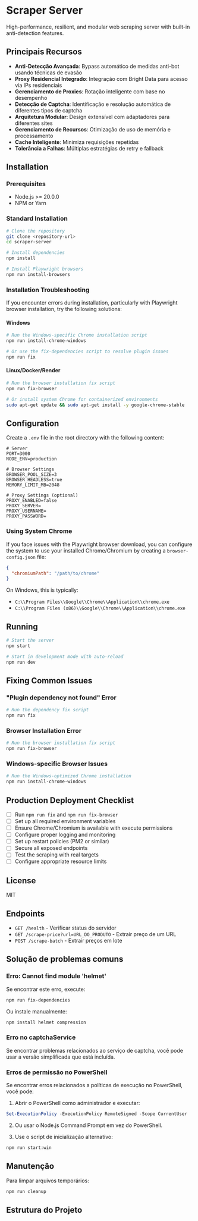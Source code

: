 # Scraper Server

High-performance, resilient, and modular web scraping server with built-in anti-detection features.

## Principais Recursos

- **Anti-Detecção Avançada**: Bypass automático de medidas anti-bot usando técnicas de evasão
- **Proxy Residencial Integrado**: Integração com Bright Data para acesso via IPs residenciais
- **Gerenciamento de Proxies**: Rotação inteligente com base no desempenho
- **Detecção de Captcha**: Identificação e resolução automática de diferentes tipos de captcha
- **Arquitetura Modular**: Design extensível com adaptadores para diferentes sites
- **Gerenciamento de Recursos**: Otimização de uso de memória e processamento
- **Cache Inteligente**: Minimiza requisições repetidas
- **Tolerância a Falhas**: Múltiplas estratégias de retry e fallback

## Installation

### Prerequisites
- Node.js >= 20.0.0
- NPM or Yarn

### Standard Installation

```bash
# Clone the repository
git clone <repository-url>
cd scraper-server

# Install dependencies
npm install

# Install Playwright browsers
npm run install-browsers
```

### Installation Troubleshooting

If you encounter errors during installation, particularly with Playwright browser installation, try the following solutions:

#### Windows

```bash
# Run the Windows-specific Chrome installation script
npm run install-chrome-windows

# Or use the fix-dependencies script to resolve plugin issues
npm run fix
```

#### Linux/Docker/Render

```bash
# Run the browser installation fix script
npm run fix-browser

# Or install system Chrome for containerized environments
sudo apt-get update && sudo apt-get install -y google-chrome-stable
```

## Configuration

Create a `.env` file in the root directory with the following content:

```
# Server
PORT=3000
NODE_ENV=production

# Browser Settings
BROWSER_POOL_SIZE=3
BROWSER_HEADLESS=true
MEMORY_LIMIT_MB=2048

# Proxy Settings (optional)
PROXY_ENABLED=false
PROXY_SERVER=
PROXY_USERNAME=
PROXY_PASSWORD=
```

### Using System Chrome

If you face issues with the Playwright browser download, you can configure the system to use your installed Chrome/Chromium by creating a `browser-config.json` file:

```json
{
  "chromiumPath": "/path/to/chrome"
}
```

On Windows, this is typically:
- `C:\\Program Files\\Google\\Chrome\\Application\\chrome.exe`
- `C:\\Program Files (x86)\\Google\\Chrome\\Application\\chrome.exe`

## Running

```bash
# Start the server
npm start

# Start in development mode with auto-reload
npm run dev
```

## Fixing Common Issues

### "Plugin dependency not found" Error

```bash
# Run the dependency fix script
npm run fix
```

### Browser Installation Error

```bash
# Run the browser installation fix script
npm run fix-browser
```

### Windows-specific Browser Issues

```bash
# Run the Windows-optimized Chrome installation
npm run install-chrome-windows
```

## Production Deployment Checklist

- [ ] Run `npm run fix` and `npm run fix-browser`
- [ ] Set up all required environment variables
- [ ] Ensure Chrome/Chromium is available with execute permissions
- [ ] Configure proper logging and monitoring
- [ ] Set up restart policies (PM2 or similar)
- [ ] Secure all exposed endpoints
- [ ] Test the scraping with real targets
- [ ] Configure appropriate resource limits

## License

MIT

## Endpoints

- `GET /health` - Verificar status do servidor
- `GET /scrape-price?url=URL_DO_PRODUTO` - Extrair preço de um URL
- `POST /scrape-batch` - Extrair preços em lote

## Solução de problemas comuns

### Erro: Cannot find module 'helmet'
Se encontrar este erro, execute:
```bash
npm run fix-dependencies
```

Ou instale manualmente:
```bash
npm install helmet compression
```

### Erro no captchaService
Se encontrar problemas relacionados ao serviço de captcha, você pode usar a versão simplificada que está incluída.

### Erros de permissão no PowerShell
Se encontrar erros relacionados a políticas de execução no PowerShell, você pode:

1. Abrir o PowerShell como administrador e executar:
```powershell
Set-ExecutionPolicy -ExecutionPolicy RemoteSigned -Scope CurrentUser
```

2. Ou usar o Node.js Command Prompt em vez do PowerShell.

3. Use o script de inicialização alternativo:
```bash
npm run start:win
```

## Manutenção

Para limpar arquivos temporários:
```bash
npm run cleanup
```

## Estrutura do Projeto

```
